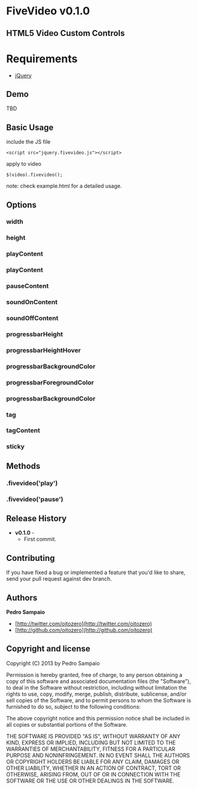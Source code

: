 # FiveVideo v0.1.0
## HTML5 Video Custom Controls

# Requirements

* [jQuery](http://jquery.com/)


## Demo

TBD

## Basic Usage

include the JS file

    <script src="jquery.fivevideo.js"></script>

apply to video

	$(video).fivevideo();
    

note: check example.html for a detailed usage.

## Options

### width

### height

### playContent

### playContent

### pauseContent

### soundOnContent

### soundOffContent

### progressbarHeight

### progressbarHeightHover

### progressbarBackgroundColor

### progressbarForegroundColor

### progressbarBackgroundColor

### tag

### tagContent

### sticky


## Methods

### .fivevideo('play')

### .fivevideo('pause')

## Release History
 * **v0.1.0** -
   - First commit. 


## Contributing

If you have fixed a bug or implemented a feature that you'd like to share, send your pull request against dev branch.


## Authors

**Pedro Sampaio**

+ [http://twitter.com/oitozero](http://twitter.com/oitozero)
+ [http://github.com/oitozero](http://github.com/oitozero)


## Copyright and license

Copyright (C) 2013 by Pedro Sampaio

Permission is hereby granted, free of charge, to any person obtaining a copy of this software and associated documentation files (the "Software"), to deal in the Software without restriction, including without limitation the rights to use, copy, modify, merge, publish, distribute, sublicense, and/or sell copies of the Software, and to permit persons to whom the Software is furnished to do so, subject to the following conditions:

The above copyright notice and this permission notice shall be included in all copies or substantial portions of the Software.

THE SOFTWARE IS PROVIDED "AS IS", WITHOUT WARRANTY OF ANY KIND, EXPRESS OR IMPLIED, INCLUDING BUT NOT LIMITED TO THE WARRANTIES OF MERCHANTABILITY, FITNESS FOR A PARTICULAR PURPOSE AND NONINFRINGEMENT. IN NO EVENT SHALL THE AUTHORS OR COPYRIGHT HOLDERS BE LIABLE FOR ANY CLAIM, DAMAGES OR OTHER LIABILITY, WHETHER IN AN ACTION OF CONTRACT, TORT OR OTHERWISE, ARISING FROM, OUT OF OR IN CONNECTION WITH THE SOFTWARE OR THE USE OR OTHER DEALINGS IN THE SOFTWARE.
